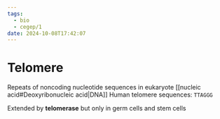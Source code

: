 ```yaml
---
tags:
  - bio
  - cegep/1
date: 2024-10-08T17:42:07
---
```


# Telomere

Repeats of noncoding nucleotide sequences in eukaryote [[nucleic acid#Deoxyribonucleic acid|DNA]]
Human telomere sequences: `TTAGGG`

Extended by **telomerase** but only in germ cells and stem cells